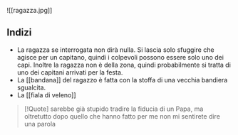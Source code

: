 ![[ragazza.jpg]]
## Indizi
- La ragazza se interrogata non dirà nulla. Si lascia solo sfuggire che agisce per un capitano, quindi i colpevoli possono essere solo uno dei capi. Inoltre la ragazza non è della zona, quindi probabilmente si tratta di uno dei capitani arrivati per la festa.
- La [[bandana]] del ragazzo è fatta con la stoffa di una vecchia bandiera sgualcita. 
- La [[fiala di veleno]]

>[!Quote]
> sarebbe già stupido tradire la fiducia di un Papa, ma oltretutto dopo quello che hanno fatto per me non mi sentirete dire una parola

